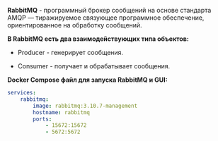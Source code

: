 **RabbitMQ** - программный брокер сообщений на основе стандарта AMQP — тиражируемое связующее программное обеспечение, ориентированное на обработку сообщений.

**В RabbitMQ есть два взаимодействующих типа объектов:**

- Producer - генерирует сообщения.

- Consumer - получает и обрабатывает сообщения.

**Docker Compose файл для запуска RabbitMQ и GUI:**

```YAML
services:
	rabbitmq:
		image: rabbitmq:3.10.7-management
		hostname: rabbitmq
		ports:
			- 15672:15672
			- 5672:5672
```

